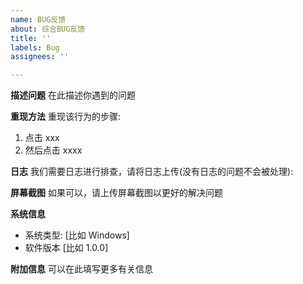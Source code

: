 ```yaml
---
name: BUG反馈
about: 综合BUG反馈
title: ''
labels: Bug
assignees: ''

---
```


**描述问题**
在此描述你遇到的问题

**重现方法**
重现该行为的步骤:
1. 点击 xxx
2. 然后点击 xxxx

**日志**
我们需要日志进行排查，请将日志上传(没有日志的问题不会被处理):

**屏幕截图**
如果可以，请上传屏幕截图以更好的解决问题

**系统信息**
 - 系统类型: [比如 Windows]
 - 软件版本 [比如 1.0.0]

**附加信息**
可以在此填写更多有关信息
